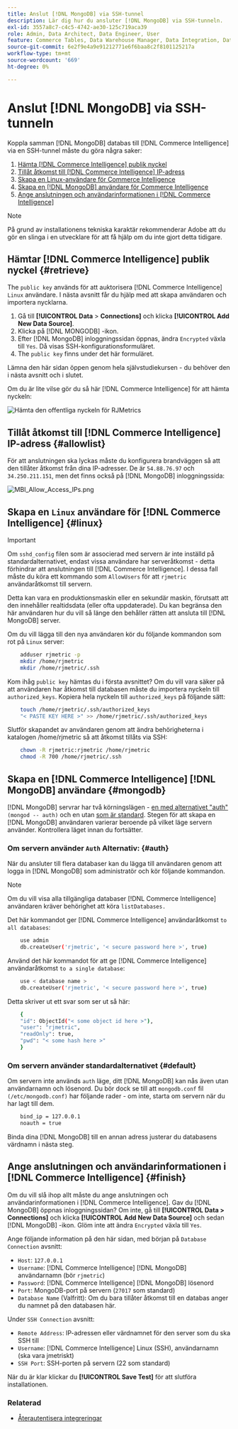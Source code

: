 ```yaml
---
title: Anslut [!DNL MongoDB] via SSH-tunnel
description: Lär dig hur du ansluter [!DNL MongoDB] via SSH-tunneln.
exl-id: 3557a8c7-c4c5-4742-ae30-125c719aca39
role: Admin, Data Architect, Data Engineer, User
feature: Commerce Tables, Data Warehouse Manager, Data Integration, Data Import/Export
source-git-commit: 6e2f9e4a9e91212771e6f6baa8c2f8101125217a
workflow-type: tm+mt
source-wordcount: '669'
ht-degree: 0%

---
```


# Anslut [!DNL MongoDB] via SSH-tunneln

Koppla samman [!DNL MongoDB] databas till [!DNL Commerce Intelligence] via en SSH-tunnel måste du göra några saker:

1. [Hämta [!DNL Commerce Intelligence] publik nyckel](#retrieve)
1. [Tillåt åtkomst till [!DNL Commerce Intelligence] IP-adress](#allowlist)
1. [Skapa en Linux-användare för Commerce Intelligence](#linux)
1. [Skapa en [!DNL MongoDB] användare för Commerce Intelligence](#mongodb)
1. [Ange anslutningen och användarinformationen i [!DNL Commerce Intelligence]](#finish)

>[!NOTE]
>
>På grund av installationens tekniska karaktär rekommenderar Adobe att du gör en slinga i en utvecklare för att få hjälp om du inte gjort detta tidigare.

## Hämtar [!DNL Commerce Intelligence] publik nyckel {#retrieve}

The `public key` används för att auktorisera [!DNL Commerce Intelligence] `Linux` användare. I nästa avsnitt får du hjälp med att skapa användaren och importera nycklarna.

1. Gå till **[!UICONTROL Data** > **Connections]** och klicka **[!UICONTROL Add New Data Source]**.
1. Klicka på [!DNL MONGODB] -ikon.
1. Efter [!DNL MongoDB] inloggningssidan öppnas, ändra `Encrypted` växla till `Yes`. Då visas SSH-konfigurationsformuläret.
1. The `public key` finns under det här formuläret.

Lämna den här sidan öppen genom hela självstudiekursen - du behöver den i nästa avsnitt och i slutet.

Om du är lite vilse gör du så här [!DNL Commerce Intelligence] för att hämta nyckeln:

![Hämta den offentliga nyckeln för RJMetrics](../../../assets/MongoDB_Public_Key.gif)<!--{:.zoom}-->

## Tillåt åtkomst till [!DNL Commerce Intelligence] IP-adress {#allowlist}

För att anslutningen ska lyckas måste du konfigurera brandväggen så att den tillåter åtkomst från dina IP-adresser. De är `54.88.76.97` och `34.250.211.151`, men det finns också på [!DNL MongoDB] inloggningssida:

![MBI_Allow_Access_IPs.png](../../../assets/MBI_allow_access_IPs.png)

## Skapa en `Linux` användare för [!DNL Commerce Intelligence] {#linux}

>[!IMPORTANT]
>
>Om `sshd_config` filen som är associerad med servern är inte inställd på standardalternativet, endast vissa användare har serveråtkomst - detta förhindrar att anslutningen till [!DNL Commerce Intelligence]. I dessa fall måste du köra ett kommando som `AllowUsers` för att `rjmetric` användaråtkomst till servern.

Detta kan vara en produktionsmaskin eller en sekundär maskin, förutsatt att den innehåller realtidsdata (eller ofta uppdaterade). Du kan begränsa den här användaren hur du vill så länge den behåller rätten att ansluta till [!DNL MongoDB] server.

Om du vill lägga till den nya användaren kör du följande kommandon som rot på `Linux` server:

```bash
    adduser rjmetric -p
    mkdir /home/rjmetric
    mkdir /home/rjmetric/.ssh
```

Kom ihåg `public key` hämtas du i första avsnittet? Om du vill vara säker på att användaren har åtkomst till databasen måste du importera nyckeln till `authorized_keys`. Kopiera hela nyckeln till `authorized_keys` på följande sätt:

```bash
    touch /home/rjmetric/.ssh/authorized_keys
    "< PASTE KEY HERE >" >> /home/rjmetric/.ssh/authorized_keys
```

Slutför skapandet av användaren genom att ändra behörigheterna i katalogen /home/rjmetric så att åtkomst tillåts via SSH:

```bash
    chown -R rjmetric:rjmetric /home/rjmetric
    chmod -R 700 /home/rjmetric/.ssh
```

## Skapa en [!DNL Commerce Intelligence] [!DNL MongoDB] användare {#mongodb}

[!DNL MongoDB] servrar har två körningslägen - [en med alternativet &quot;auth&quot;](#auth) `(mongod -- auth)` och en utan [som är standard](#default). Stegen för att skapa en [!DNL MongoDB] användaren varierar beroende på vilket läge servern använder. Kontrollera läget innan du fortsätter.

### Om servern använder `Auth` Alternativ: {#auth}

När du ansluter till flera databaser kan du lägga till användaren genom att logga in [!DNL MongoDB] som administratör och kör följande kommandon.

>[!NOTE]
>
>Om du vill visa alla tillgängliga databaser [!DNL Commerce Intelligence] användaren kräver behörighet att köra `listDatabases.`

Det här kommandot ger [!DNL Commerce Intelligence] användaråtkomst `to all databases`:

```bash
    use admin
    db.createUser('rjmetric', '< secure password here >', true)
```

Använd det här kommandot för att ge [!DNL Commerce Intelligence] användaråtkomst `to a single database`:

```bash
    use < database name >
    db.createUser('rjmetric', '< secure password here >', true)
```

Detta skriver ut ett svar som ser ut så här:

```bash
    {
    "id": ObjectId("< some object id here >"),
    "user": "rjmetric",
    "readOnly": true,
    "pwd": "< some hash here >"
    }
```

### Om servern använder standardalternativet {#default}

Om servern inte används `auth` läge, ditt [!DNL MongoDB] kan nås även utan användarnamn och lösenord. Du bör dock se till att `mongodb.conf` fil `(/etc/mongodb.conf)` har följande rader - om inte, starta om servern när du har lagt till dem.

```bash
    bind_ip = 127.0.0.1
    noauth = true
```

Binda dina [!DNL MongoDB] till en annan adress justerar du databasens värdnamn i nästa steg.

## Ange anslutningen och användarinformationen i [!DNL Commerce Intelligence] {#finish}

Om du vill slå ihop allt måste du ange anslutningen och användarinformationen i [!DNL Commerce Intelligence]. Gav du [!DNL MongoDB] öppnas inloggningssidan? Om inte, gå till **[!UICONTROL Data > Connections]** och klicka **[!UICONTROL Add New Data Source]** och sedan [!DNL MongoDB] -ikon. Glöm inte att ändra `Encrypted` växla till `Yes`.

Ange följande information på den här sidan, med början på `Database Connection` avsnitt:

* `Host`: `127.0.0.1`
* `Username`: [!DNL Commerce Intelligence] [!DNL MongoDB] användarnamn (bör `rjmetric`)
* `Password`: [!DNL Commerce Intelligence] [!DNL MongoDB] lösenord
* `Port`: MongoDB-port på servern (`27017` som standard)
* `Database Name` (Valfritt): Om du bara tillåter åtkomst till en databas anger du namnet på den databasen här.

Under `SSH Connection` avsnitt:

* `Remote Address`: IP-adressen eller värdnamnet för den server som du ska SSH till
* `Username`: [!DNL Commerce Intelligence] Linux (SSH), användarnamn (ska vara jmetriskt)
* `SSH Port`: SSH-porten på servern (22 som standard)

När du är klar klickar du **[!UICONTROL Save Test]** för att slutföra installationen.

### Relaterad

* [Återautentisera integreringar](https://experienceleague.adobe.com/docs/commerce-knowledge-base/kb/how-to/mbi-reauthenticating-integrations.html)
